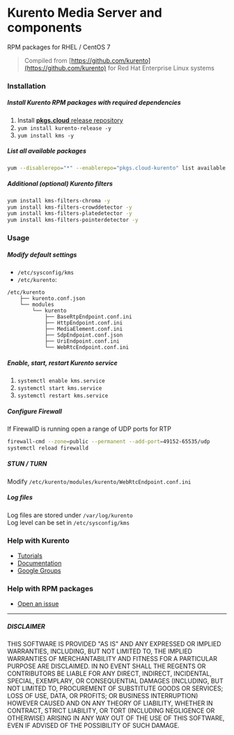 # Kurento Media Server and components

RPM packages for RHEL / CentOS 7

> Compiled from [https://github.com/kurento](https://github.com/kurento) for Red Hat Enterprise Linux systems

### Installation

##### Install Kurento RPM packages with required dependencies

1. Install [**pkgs.cloud** release repository](https://github.com/pkgs-cloud/release)
2. `yum install kurento-release -y`
3. `yum install kms -y`

##### List all available packages

```bash
yum --disablerepo="*" --enablerepo="pkgs.cloud-kurento" list available
```

##### Additional (optional) Kurento filters

```bash
yum install kms-filters-chroma -y
yum install kms-filters-crowddetector -y
yum install kms-filters-platedetector -y
yum install kms-filters-pointerdetector -y
```

### Usage

##### Modify default settings

- `/etc/sysconfig/kms`
- `/etc/kurento`:

```
/etc/kurento
	├── kurento.conf.json	└── modules	    └── kurento	        ├── BaseRtpEndpoint.conf.ini	        ├── HttpEndpoint.conf.ini	        ├── MediaElement.conf.ini	        ├── SdpEndpoint.conf.json	        ├── UriEndpoint.conf.ini	        └── WebRtcEndpoint.conf.ini
```

##### Enable, start, restart Kurento service

1. `systemctl enable kms.service`
2. `systemctl start kms.service`
3. `systemctl restart kms.service`

##### Configure Firewall

If FirewallD is running open a range of UDP ports for RTP

```bash
firewall-cmd --zone=public --permanent --add-port=49152-65535/udp
systemctl reload firewalld
```

##### STUN / TURNModify `/etc/kurento/modules/kurento/WebRtcEndpoint.conf.ini`


##### Log files

Log files are stored under `/var/log/kurento`  
Log level can be set in `/etc/sysconfig/kms`

### Help with Kurento

- [Tutorials](http://doc-kurento.readthedocs.io/en/stable/tutorials.html)
- [Documentation](https://doc-kurento.readthedocs.io/en/stable/)
- [Google Groups](https://groups.google.com/forum/#!forum/kurento) 

### Help with RPM packages

- [Open an issue](https://github.com/pkgs-cloud/release/issues)

---

##### DISCLAIMER

THIS SOFTWARE IS PROVIDED "AS IS" AND ANY EXPRESSED OR IMPLIED WARRANTIES, INCLUDING, BUT NOT LIMITED TO, THE IMPLIED WARRANTIES OF MERCHANTABILITY AND FITNESS FOR A PARTICULAR PURPOSE ARE DISCLAIMED. IN NO EVENT SHALL THE REGENTS OR CONTRIBUTORS BE LIABLE FOR ANY DIRECT, INDIRECT, INCIDENTAL, SPECIAL, EXEMPLARY, OR CONSEQUENTIAL DAMAGES (INCLUDING, BUT NOT LIMITED TO, PROCUREMENT OF SUBSTITUTE GOODS OR SERVICES; LOSS OF USE, DATA, OR PROFITS; OR BUSINESS INTERRUPTION)
HOWEVER CAUSED AND ON ANY THEORY OF LIABILITY, WHETHER IN CONTRACT, STRICT LIABILITY, OR TORT (INCLUDING NEGLIGENCE OR OTHERWISE) ARISING IN ANY WAY OUT OF THE USE OF THIS SOFTWARE, EVEN IF ADVISED OF THE POSSIBILITY OF SUCH DAMAGE.